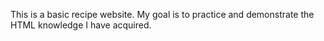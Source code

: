 This is a basic recipe website. My goal is to practice and demonstrate the HTML knowledge I have acquired.